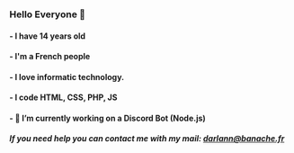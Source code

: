 ### Hello Everyone 👋

#### - I have 14 years old
#### - I'm a French people
#### - I love informatic technology.
#### - I code HTML, CSS, PHP, JS
#### - 🔭 I’m currently working on a Discord Bot (Node.js)
##### If you need help you can contact me with my mail: darlann@banache.fr


<!--
**Didoub74/didoub74** is a ✨ _special_ ✨ repository because its `README.md` (this file) appears on your GitHub profile.

Here are some ideas to get you started:

- 🔭 I’m currently working on ...
- 🌱 I’m currently learning ...
- 👯 I’m looking to collaborate on ...
- 🤔 I’m looking for help with ...
- 💬 Ask me about ...
- 📫 How to reach me: ...
- 😄 Pronouns: ...
- ⚡ Fun fact: ...
-->
